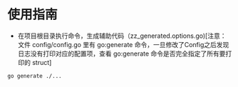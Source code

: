 # 使用指南

- 在项目根目录执行命令，生成辅助代码（zz_generated.options.go)[注意：文件 config/config.go 里有 go:generate 命令，一旦修改了Config之后发现日志没有打印对应的配置项，查看 go:generate 命令是否完全指定了所有要打印的 struct]
```shell
go generate ./...
```